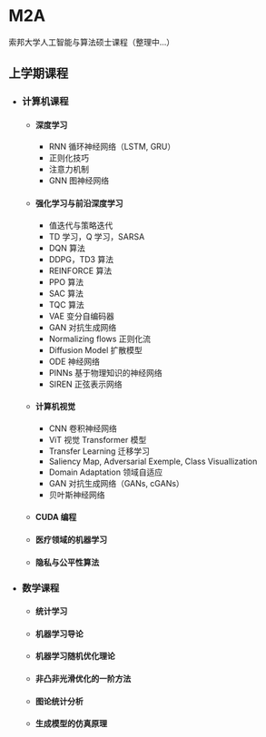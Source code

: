 # M2A
索邦大学人工智能与算法硕士课程（整理中...）

## 上学期课程
- ### 计算机课程
  - #### 深度学习
    - RNN 循环神经网络（LSTM, GRU）
    - 正则化技巧
    - 注意力机制
    - GNN 图神经网络
  - #### 强化学习与前沿深度学习
    - 值迭代与策略迭代
    - TD 学习，Q 学习，SARSA
    - DQN 算法
    - DDPG，TD3 算法
    - REINFORCE 算法
    - PPO 算法
    - SAC 算法
    - TQC 算法
    - VAE 变分自编码器
    - GAN 对抗生成网络
    - Normalizing flows 正则化流
    - Diffusion Model 扩散模型
    - ODE 神经网络
    - PINNs 基于物理知识的神经网络
    - SIREN 正弦表示网络
  - #### 计算机视觉
    - CNN 卷积神经网络
    - ViT 视觉 Transformer 模型
    - Transfer Learning 迁移学习
    - Saliency Map, Adversarial Exemple, Class Visuallization
    - Domain Adaptation 领域自适应
    - GAN 对抗生成网络（GANs, cGANs）
    - 贝叶斯神经网络
  - #### CUDA 编程
  - #### 医疗领域的机器学习
  - #### 隐私与公平性算法
- ### 数学课程
  - #### 统计学习
  - #### 机器学习导论
  - #### 机器学习随机优化理论
  - #### 非凸非光滑优化的一阶方法
  - #### 图论统计分析
  - #### 生成模型的仿真原理
